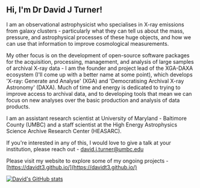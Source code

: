 ## Hi, I'm Dr David J Turner!

I am an observational astrophysicist who specialises in X-ray emissions from galaxy clusters - particularly what they can tell us about the mass, pressure, and astrophysical processes of these huge objects, and how we can use that information to improve cosmological measurements. 

My other focus is on the development of open-source software packages for the acquisition, processing, management, and analysis of large samples of archival X-ray data - I am the founder and project lead of the XGA-DAXA ecosystem (I'll come up with a better name at some point), which develops 'X-ray: Generate and Analyse' (XGA) and 'Democratising Archival X-ray Astronomy' (DAXA). Much of time and energy is dedicated to trying to improve access to archival data, and to developing tools that mean we can focus on new analyses over the basic production and analysis of data products. 

I am an assistant research scientist at University of Maryland - Baltimore County (UMBC) and a staff scientist at the High Energy Astrophysics Science Archive Research Center (HEASARC).

If you're interested in any of this, I would love to give a talk at your institution, please reach out - david.j.turner@umbc.edu

Please visit my website to explore some of my ongoing projects - [https://davidt3.github.io/](https://davidt3.github.io/)

[![David's GitHub stats](https://github-readme-stats.vercel.app/api?username=DavidT3)](https://github.com/anuraghazra/github-readme-stats)
